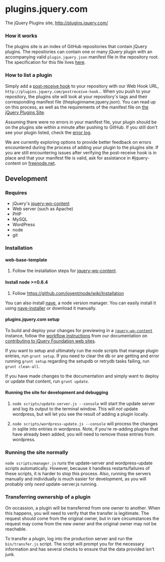 # plugins.jquery.com

The jQuery Plugins site, http://plugins.jquery.com/

### How it works

The plugins site is an index of GitHub repositories that contain jQuery plugins.
The repositories can contain one or many jQuery plugin with an accompanying
valid `plugin.jquery.json` manifest file in the repository root. The
specification for this file lives [here](http://plugins.jquery.com/docs/package-manifest).

### How to list a plugin

Simply add a [post-receive hook](http://help.github.com/post-receive-hooks/) to
your repository with our Web Hook URL, `http://plugins.jquery.com/postreceive-hook.`.
When you push to your repository, the plugins site will look at your repository's
tags and their corresponding manifest file (thepluginname.jquery.json). You can
read up on this process, as well as the requirements of the manifest file on
[the jQuery Plugins Site](http://plugins.jquery.com/docs/publish/).

Assuming there were no errors in your manifest file, your plugin should be on
the plugins site within a minute after pushing to GitHub. If you still don't see
your plugin listed, check the [error log](http://plugins.jquery.com/error.log).

We are currently exploring options to provide better feedback on errors encountered
during the process of adding your plugin to the plugins site. If you are still
encountering issues after verifying the post-receive hook is in place and that
your manifest file is valid, ask for assistance in #jquery-content
on [freenode.net](http://freenode.net).

## Development

### Requires

* jQuery's [jquery-wp-content](https://github.com/jquery/jquery-wp-content/)
* Web server (such as Apache)
* PHP
* MySQL
* WordPress
* node
* git

### Installation

#### web-base-template

1. Follow the installation steps for [jquery-wp-content](https://github.com/jquery/jquery-wp-content/).

#### Install node >=0.6.4

1. Follow https://github.com/joyent/node/wiki/Installation

You can also install [nave](https://github.com/isaacs/nave), a node version manager.
You can easily install it using [nave-installer](https://github.com/danheberden/nave-installer)
or download it manually.

#### plugins.jquery.com setup

To build and deploy your changes for previewing in a
[`jquery-wp-content`](https://github.com/jquery/jquery-wp-content) instance,
follow the [workflow instructions](http://contribute.jquery.org/web-sites/#workflow)
from our documentation on
[contributing to jQuery Foundation web sites](http://contribute.jquery.org/web-sites/).

If you want to setup and ultimately run the node scripts that manage plugin
entries, run `grunt setup`. If you need to clear the db or are getting and error
running `grunt setup` regarding the setupdb or retrydb tasks failing,
run `grunt clean-all`.

If you have made changes to the documentation and simply want to deploy or update
that content, run `grunt update`.

#### Running the site for development and debugging

1. `node scripts/update-server.js --console` will start the update server and
log its output to the terminal window. This will *not* update wordpress, but
will let you see the result of adding a plugin locally.

2. `node scripts/wordpress-update.js --console` will process the changes in
sqlite into entries in wordpress. Note, if you're re-adding plugins that have
already been added, you will need to remove those entries from wordpress.

### Running the site normally

`node scripts/manager.js` runs the update-server and wordpress-update scripts
automatically. However, because it handless restarts/failures of these scripts,
it is harder to stop this process. Also, running the servers manually and
individually is much easier for development, as you will probably only *need*
update-server.js running.

### Transferring ownership of a plugin

On occassion, a plugin will be transferred from one owner to another. When this
happens, you will need to verify that the transfer is legitimate. The request
should come from the original owner, but in rare circumstances the request may
come from the new owner and the original owner may not be reachable.

To transfer a plugin, log into the production server and run the `bin/transfer.js`
script. The script will prompt you for the necessary information and has several
checks to ensure that the data provided isn't junk.
